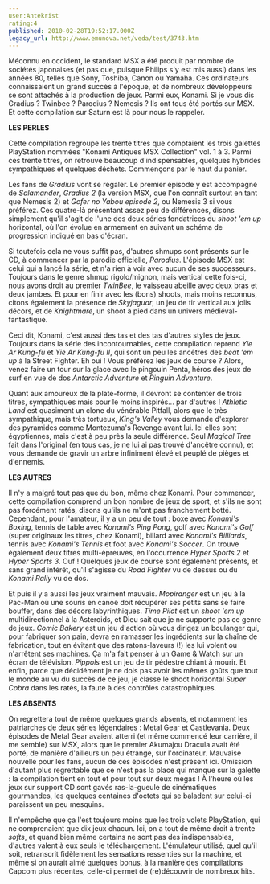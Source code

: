```yaml
---
user:Antekrist
rating:4
published: 2010-02-28T19:52:17.000Z
legacy_url: http://www.emunova.net/veda/test/3743.htm
---
```

Méconnu en occident, le standard MSX a été produit par nombre de sociétés japonaises (et pas que, puisque Philips s'y est mis aussi) dans les années 80, telles que Sony, Toshiba, Canon ou Yamaha. Ces ordinateurs connaissaient un grand succès à l'époque, et de nombreux développeurs se sont attachés à la production de jeux. Parmi eux, Konami. Si je vous dis Gradius ? Twinbee ? Parodius ? Nemesis ? Ils ont tous été portés sur MSX. Et cette compilation sur Saturn est là pour nous le rappeler.  

  

**LES PERLES**  

Cette compilation regroupe les trente titres que comptaient les trois galettes PlayStation nommées "Konami Antiques MSX Collection" vol. 1 à 3\. Parmi ces trente titres, on retrouve beaucoup d'indispensables, quelques hybrides sympathiques et quelques déchets. Commençons par le haut du panier.  

Les fans de _Gradius_ vont se régaler. Le premier épisode y est accompagné de _Salamander_, _Gradius 2_ (la version MSX, que l'on connaît surtout en tant que Nemesis 2) et _Gofer no Yabou episode 2_, ou Nemesis 3 si vous préférez. Ces quatre-là présentant assez peu de différences, disons simplement qu'il s'agit de l'une des deux séries fondatrices du _shoot 'em up_ horizontal, où l'on évolue en armement en suivant un schéma de progression indiqué en bas d'écran.  

Si toutefois cela ne vous suffit pas, d'autres shmups sont présents sur le CD, à commencer par la parodie officielle, _Parodius_. L'épisode MSX est celui qui a lancé la série, et n'a rien à voir avec aucun de ses successeurs. Toujours dans le genre shmup rigolo/mignon, mais vertical cette fois-ci, nous avons droit au premier _TwinBee_, le vaisseau abeille avec deux bras et deux jambes. Et pour en finir avec les (bons) shoots, mais moins reconnus, citons également la présence de _Skyjaguar_, un jeu de tir vertical aux jolis décors, et de _Knightmare_, un shoot à pied dans un univers médiéval-fantastique.  

Ceci dit, Konami, c'est aussi des tas et des tas d'autres styles de jeux. Toujours dans la série des incontournables, cette compilation reprend _Yie Ar Kung-fu_ et _Yie Ar Kung-fu II_, qui sont un peu les ancêtres des _beat 'em up_ à la Street Fighter. Eh oui ! Vous préférez les jeux de course ? Alors, venez faire un tour sur la glace avec le pingouin Penta, héros des jeux de surf en vue de dos _Antarctic Adventure_ et _Pinguin Adventure_.  

Quant aux amoureux de la plate-forme, il devront se contenter de trois titres, sympathiques mais pour le moins inspirés... par d'autres ! _Athletic Land_ est quasiment un clone du vénérable Pitfall, alors que le très sympathique, mais très tortueux, _King's Valley_ vous demande d'explorer des pyramides comme Montezuma's Revenge avant lui. Ici elles sont égyptiennes, mais c'est à peu près la seule différence. Seul _Magical Tree_ fait dans l'original (en tous cas, je ne lui ai pas trouvé d'ancêtre connu), et vous demande de gravir un arbre infiniment élevé et peuplé de pièges et d'ennemis.  

  

**LES AUTRES**  

Il n'y a malgré tout pas que du bon, même chez Konami. Pour commencer, cette compilation comprend un bon nombre de jeux de sport, et s'ils ne sont pas forcément ratés, disons qu'ils ne m'ont pas franchement botté. Cependant, pour l'amateur, il y a un peu de tout : boxe avec _Konami's Boxing_, tennis de table avec _Konami's Ping Pong_, golf avec _Konami's Golf_ (super originaux les titres, chez Konami), billard avec _Konami's Billiards_, tennis avec _Konami's Tennis_ et foot avec _Konami's Soccer_. On trouve également deux titres multi-épreuves, en l'occurrence _Hyper Sports 2_ et _Hyper Sports 3_. Ouf ! Quelques jeux de course sont également présents, et sans grand intérêt, qu'il s'agisse du _Road Fighter_ vu de dessus ou du _Konami Rally_ vu de dos.  

Et puis il y a aussi les jeux vraiment mauvais. _Mopiranger_ est un jeu à la Pac-Man où une souris en canoë doit récupérer ses petits sans se faire bouffer, dans des décors labyrinthiques. _Time Pilot_ est un _shoot 'em up_ multidirectionnel à la Asteroids, et Dieu sait que je ne supporte pas ce genre de jeux. _Comic Bakery_ est un jeu d'action où vous dirigez un boulanger qui, pour fabriquer son pain, devra en ramasser les ingrédients sur la chaîne de fabrication, tout en évitant que des ratons-laveurs (!) les lui volent ou n'arrêtent ses machines. Ça m'a fait penser à un Game & Watch sur un écran de télévision. _Pippols_ est un jeu de tir pédestre chiant à mourir. Et enfin, parce que décidément je ne dois pas avoir les mêmes goûts que tout le monde au vu du succès de ce jeu, je classe le shoot horizontal _Super Cobra_ dans les ratés, la faute à des contrôles catastrophiques.  

  

**LES ABSENTS**  

On regrettera tout de même quelques grands absents, et notamment les patriarches de deux séries légendaires : Metal Gear et Castlevania. Deux épisodes de Metal Gear avaient atterri (et même commencé leur carrière, il me semble) sur MSX, alors que le premier Akumajou Dracula avait été porté, de manière d'ailleurs un peu étrange, sur l'ordinateur. Mauvaise nouvelle pour les fans, aucun de ces épisodes n'est présent ici. Omission d'autant plus regrettable que ce n'est pas la place qui manque sur la galette : la compilation tient en tout et pour tout sur deux mégas ! À l'heure où les jeux sur support CD sont gavés ras-la-gueule de cinématiques gourmandes, les quelques centaines d'octets qui se baladent sur celui-ci paraissent un peu mesquins.  

Il n'empêche que ça l'est toujours moins que les trois volets PlayStation, qui ne comprenaient que dix jeux chacun. Ici, on a tout de même droit à trente _softs_, et quand bien même certains ne sont pas des indispensables, d'autres valent à eux seuls le téléchargement. L'émulateur utilisé, quel qu'il soit, retranscrit fidèlement les sensations ressenties sur la machine, et même si on aurait aimé quelques bonus, à la manière des compilations Capcom plus récentes, celle-ci permet de (re)découvrir de nombreux hits.